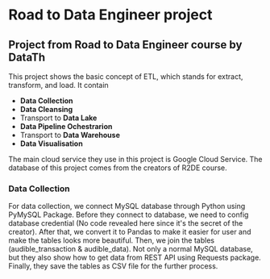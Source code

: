 # Road to Data Engineer project
## Project from Road to Data Engineer course by DataTh

This project shows the basic concept of ETL, which stands for extract, transform, and load. It contain 
* **Data Collection**
* **Data Cleansing**
* Transport to **Data Lake**
* **Data Pipeline Ochestrarion**
* Transport to **Data Warehouse**
* **Data Visualisation**

The main cloud service they use in this project is Google Cloud Service. The database of this project comes from the creators of R2DE course.

### Data Collection
For data collection, we connect MySQL database through Python using PyMySQL Package. Before they connect to database, we need to config database credential (No code revealed here since it's the secret of the creator).
After that, we convert it to Pandas to make it easier for user and make the tables looks more beautiful. Then, we join the tables (audible_transaction & audible_data).
Not only a normal MySQL database, but they also show how to get data from REST API using Requests package.
Finally, they save the tables as CSV file for the further process.
